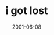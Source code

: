 ---
layout: base.njk
title : 'i got lost' 
view_title : 'i got lost' 
year : '2001' 
date : '2001-06-08' 
img_file : '/drawing/igotlost.png' 
html_file : 'gotlost' 
next_html : 'peoplespets.html' 
year_order : '100' 
permalink : "title/{{html_file}}.html"
---